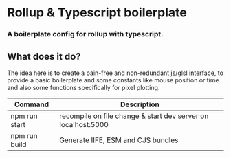 # Rollup & Typescript boilerplate
### A boilerplate config for rollup with typescript.

## What does it do?
The idea here is to create a pain-free and non-redundant js/glsl interface, to provide a basic boilerplate and some constants like mouse position or time and also some functions specifically for pixel plotting.

| Command       | Description                                                   |
| ------------- | ------------------------------------------------------------- |
| npm run start | recompile on file change & start dev server on localhost:5000 |
| npm run build | Generate IIFE, ESM and CJS bundles                            |